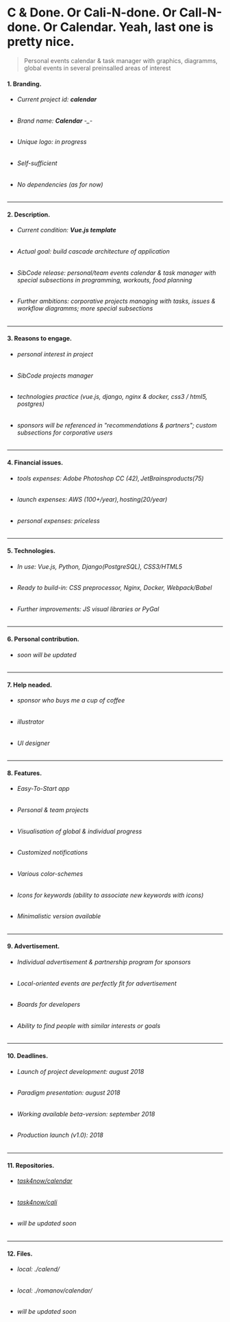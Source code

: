 # C & Done. Or Cali-N-done. Or Call-N-done. Or Calendar. Yeah, last one is pretty nice.

> Personal events calendar & task manager with graphics, diagramms, global events in several preinsalled areas of interest

#### 1. Branding.
* ###### Current project id: **_calendar_**
* ###### Brand name: _**Calendar**_ -_-
* ###### Unique logo: _in progress_
* ###### Self-sufficient
* ###### No dependencies (as for now)

___

#### 2. Description.
* ###### Current condition: _**Vue.js template**_
* ###### Actual goal: _build cascade architecture of application_
* ###### SibCode release: _personal/team events calendar & task manager with special subsections in programming, workouts, food planning_
* ###### Further ambitions: _corporative projects managing with tasks, issues & workflow diagramms; more special subsections_

___

#### 3. Reasons to engage.
* ###### personal interest in project
* ###### SibCode projects manager
* ###### technologies practice (_vue.js, django, nginx & docker, css3 / html5, postgres_)
* ###### sponsors will be referenced in "recommendations & partners"; custom subsections for corporative users

___

#### 4. Financial issues.
* ###### tools expenses: Adobe Photoshop CC (42$), JetBrains products (75$)
* ###### launch expenses: AWS (100+$/year), hosting (20$/year)
* ###### personal expenses:	priceless

___

#### 5. Technologies.
* ###### In use: _Vue.js_, _Python_, _Django(PostgreSQL)_, _CSS3/HTML5_
* ###### Ready to build-in: _CSS preprocessor_, _Nginx_, _Docker_, _Webpack/Babel_
* ###### Further improvements: _JS visual libraries_ or _PyGal_

___

#### 6. Personal contribution.
* ###### soon will be updated

___

#### 7. Help neaded.
* ###### sponsor who buys me a cup of coffee
* ###### illustrator
* ###### UI designer

___

#### 8. Features.
* ###### Easy-To-Start app
* ###### Personal & team projects
* ###### Visualisation of global & individual progress
* ###### Customized notifications
* ###### Various color-schemes
* ###### Icons for keywords (ability to associate new keywords with icons)
* ###### Minimalistic version available

___

#### 9. Advertisement.
* ###### Individual advertisement & partnership program for sponsors
* ###### Local-oriented events are perfectly fit for advertisement
* ###### Boards for developers
* ###### Ability to find people with similar interests or goals

___

#### 10. Deadlines.
* ###### Launch of project development: august 2018
* ###### Paradigm presentation: august 2018
* ###### Working available beta-version: september 2018
* ###### Production launch (v1.0):	2018

___

#### 11. Repositories.
* ###### [task4now/calendar](http://github.com/task4now/calendar)
* ###### [task4now/cali](https://github.com/task4now/calicalendar)
* ###### will be updated soon

___

#### 12. Files.
* ###### local: ./calend/
* ###### local: ./romanov/calendar/
* ###### will be updated soon
